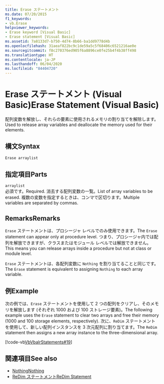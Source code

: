 ```yaml
---
title: Erase ステートメント
ms.date: 07/20/2015
f1_keywords:
- vb.Erase
helpviewer_keywords:
- Erase keyword [Visual Basic]
- Erase statement [Visual Basic]
ms.assetid: 7a8133d7-b750-4d74-8b66-ba1dd9778d4b
ms.openlocfilehash: 31aeaf822bc9c1de59a5c5f68406c6521216ae0e
ms.sourcegitcommit: f8c270376ed905f6a8896ce0fe25b4f4b38ff498
ms.translationtype: HT
ms.contentlocale: ja-JP
ms.lasthandoff: 06/04/2020
ms.locfileid: "84404720"
---
```

# <a name="erase-statement-visual-basic"></a><span data-ttu-id="f38d4-102">Erase ステートメント (Visual Basic)</span><span class="sxs-lookup"><span data-stu-id="f38d4-102">Erase Statement (Visual Basic)</span></span>
<span data-ttu-id="f38d4-103">配列変数を解放し、それらの要素に使用されるメモリの割り当てを解除します。</span><span class="sxs-lookup"><span data-stu-id="f38d4-103">Used to release array variables and deallocate the memory used for their elements.</span></span>  
  
## <a name="syntax"></a><span data-ttu-id="f38d4-104">構文</span><span class="sxs-lookup"><span data-stu-id="f38d4-104">Syntax</span></span>  
  
```vb  
Erase arraylist  
```  
  
## <a name="parts"></a><span data-ttu-id="f38d4-105">指定項目</span><span class="sxs-lookup"><span data-stu-id="f38d4-105">Parts</span></span>  
 `arraylist`  
 <span data-ttu-id="f38d4-106">必須です。</span><span class="sxs-lookup"><span data-stu-id="f38d4-106">Required.</span></span> <span data-ttu-id="f38d4-107">消去する配列変数の一覧。</span><span class="sxs-lookup"><span data-stu-id="f38d4-107">List of array variables to be erased.</span></span> <span data-ttu-id="f38d4-108">複数の変数を指定するときは、コンマで区切ります。</span><span class="sxs-lookup"><span data-stu-id="f38d4-108">Multiple variables are separated by commas.</span></span>  
  
## <a name="remarks"></a><span data-ttu-id="f38d4-109">Remarks</span><span class="sxs-lookup"><span data-stu-id="f38d4-109">Remarks</span></span>  
 <span data-ttu-id="f38d4-110">`Erase` ステートメントは、プロシージャ レベルでのみ使用できます。</span><span class="sxs-lookup"><span data-stu-id="f38d4-110">The `Erase` statement can appear only at procedure level.</span></span> <span data-ttu-id="f38d4-111">つまり、プロシージャ内では配列を解放できますが、クラスまたはモジュール レベルでは解放できません。</span><span class="sxs-lookup"><span data-stu-id="f38d4-111">This means you can release arrays inside a procedure but not at class or module level.</span></span>  
  
 <span data-ttu-id="f38d4-112">`Erase` ステートメントは、各配列変数に `Nothing` を割り当てることと同じです。</span><span class="sxs-lookup"><span data-stu-id="f38d4-112">The `Erase` statement is equivalent to assigning `Nothing` to each array variable.</span></span>  
  
## <a name="example"></a><span data-ttu-id="f38d4-113">例</span><span class="sxs-lookup"><span data-stu-id="f38d4-113">Example</span></span>  
 <span data-ttu-id="f38d4-114">次の例では、`Erase` ステートメントを使用して 2 つの配列をクリアし、そのメモリを解放します (それぞれ 1000 および 100 ストレージ要素)。</span><span class="sxs-lookup"><span data-stu-id="f38d4-114">The following example uses the `Erase` statement to clear two arrays and free their memory (1000 and 100 storage elements, respectively).</span></span> <span data-ttu-id="f38d4-115">次に、`ReDim` ステートメントを使用して、新しい配列インスタンスを 3 次元配列に割り当てます。</span><span class="sxs-lookup"><span data-stu-id="f38d4-115">The `ReDim` statement then assigns a new array instance to the three-dimensional array.</span></span>  
  
 [!code-vb[VbVbalrStatements#19](~/samples/snippets/visualbasic/VS_Snippets_VBCSharp/VbVbalrStatements/VB/Class1.vb#19)]  
  
## <a name="see-also"></a><span data-ttu-id="f38d4-116">関連項目</span><span class="sxs-lookup"><span data-stu-id="f38d4-116">See also</span></span>

- [<span data-ttu-id="f38d4-117">Nothing</span><span class="sxs-lookup"><span data-stu-id="f38d4-117">Nothing</span></span>](../nothing.md)
- [<span data-ttu-id="f38d4-118">ReDim ステートメント</span><span class="sxs-lookup"><span data-stu-id="f38d4-118">ReDim Statement</span></span>](redim-statement.md)
